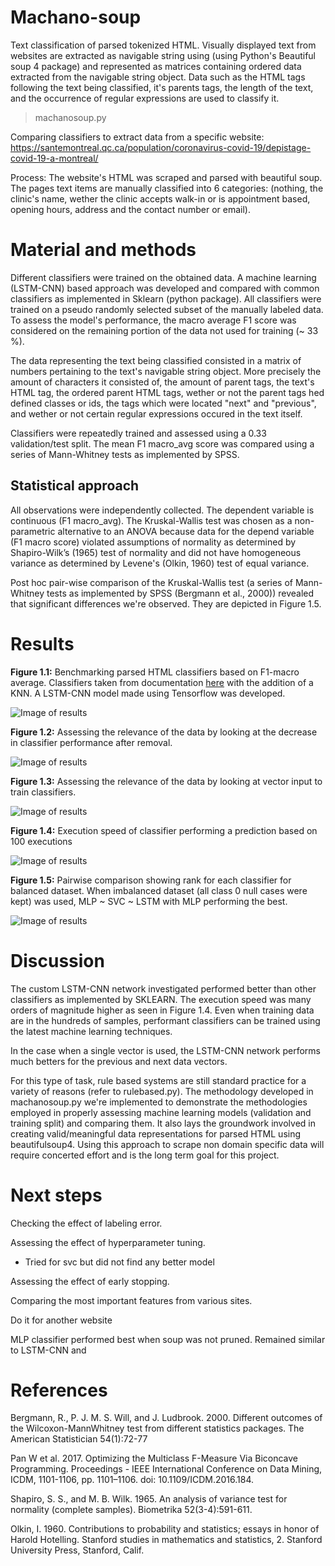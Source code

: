 # Machano-soup
Text classification of parsed tokenized HTML. Visually displayed text from websites are extracted as navigable string using (using Python's Beautiful soup 4 package) and represented as matrices containing ordered data extracted from the navigable string object. Data such as the HTML tags following the text being classified, it's parents tags, the length of the text, and the occurrence of regular expressions are used to classify it.

> machanosoup.py

Comparing classifiers to extract data from a specific website: https://santemontreal.qc.ca/population/coronavirus-covid-19/depistage-covid-19-a-montreal/

Process: The website's HTML was scraped and parsed with beautiful soup. The pages text items are manually classified into 6 categories: (nothing, the clinic's name, wether the clinic accepts walk-in or is appointment based, opening hours, address and the contact number or email). 

# Material and methods
Different classifiers were trained on the obtained data. A machine learning (LSTM-CNN) based approach was developed and compared with common classifiers as implemented in Sklearn (python package). All classifiers were trained on a pseudo randomly selected subset of the manually labeled data. To assess the model's performance, the macro average F1 score was considered on the remaining portion of the data not used for training (~ 33 %). 

The data representing the text being classified consisted in a matrix of numbers pertaining to the text's navigable string object. More precisely the amount of characters it consisted of, the amount of parent tags, the text's HTML tag, the ordered parent HTML tags, wether or not the parent tags hed defined classes or ids, the tags which were located "next" and "previous", and wether or not certain regular expressions occured in the text itself.

Classifiers were repeatedly trained and assessed using a 0.33 validation/test split. The mean F1 macro_avg score was compared using a series of Mann-Whitney tests as implemented by SPSS.

## Statistical approach
All observations were independently collected. The dependent variable is continuous (F1 macro_avg). The Kruskal-Wallis test was chosen as a non-parametric alternative to an ANOVA because data for the depend variable (F1 macro score) violated assumptions of normality as
determined by Shapiro-Wilk’s (1965) test of normality and did not have homogeneous variance as determined by Levene's (Olkin, 1960) test of equal variance.

Post hoc pair-wise comparison of the Kruskal-Wallis test (a series of Mann-Whitney tests as implemented by SPSS (Bergmann et al., 2000)) revealed that significant differences we're observed. They are depicted in Figure 1.5.

# Results

**Figure 1.1:** Benchmarking parsed HTML classifiers based on F1-macro average. Classifiers taken from documentation [here](https://scikit-learn.org/stable/auto_examples/classification/plot_classifier_comparison.html#sphx-glr-auto-examples-classification-plot-classifier-comparison-py) with the addition of a KNN. A LSTM-CNN model made using Tensorflow was developed.

![Image of results](./pictures/calssification_benchmark.png)

**Figure 1.2:** Assessing the relevance of the data by looking at the decrease in classifier performance after removal.

![Image of results](./pictures/data_relevance.png)

**Figure 1.3:** Assessing the relevance of the data by looking at vector input to train classifiers.

![Image of results](./pictures/vector_performance.png)

**Figure 1.4:** Execution speed of classifier performing a prediction based on 100 executions

![Image of results](./pictures/execution_speed.png)

<!-- **Figure 1.5:** Significant performance upgrade? -->

**Figure 1.5:** Pairwise comparison showing rank for each classifier for balanced dataset. When imbalanced dataset (all class 0 null cases were kept) was used, MLP ~ SVC ~ LSTM with MLP performing the best.

![Image of results](./pictures/model_pair_wise_KW.png)


<!-- ![Image of results](./pictures/comparison-CNN-LSTM.png)

**Figure 2.1:** F1 macro scores for validation dataset using 7 by 22 matrix (all but the data appearing on the x axis). LSTM-CNN 0.91 ~ SVM 0.89 > KNN 0.74.

![Image of results 2](./pictures/comparison_1by22-CNN-LSTM.png)

**Figure 2.2:** F1 macro scores for validation dataset of 1 by 22 vector classifiers (Only the data appearing on the x axis). LSTM-CNN 0.51 ~ KNN 0.50 > SVM 0.42. -->

# Discussion
The custom LSTM-CNN network investigated performed better than other classifiers as implemented by SKLEARN. The execution speed was many orders of magnitude higher as seen in Figure 1.4. Even when training data are in the hundreds of samples, performant classifiers can be trained using the latest machine learning techniques.

In the case when a single vector is used, the LSTM-CNN network performs much betters for the previous and next data vectors.

For this type of task, rule based systems are still standard practice for a variety of reasons (refer to rulebased.py). The methodology developed in machanosoup.py we're implemented to demonstrate the methodologies employed in properly assessing machine learning models (validation and training split) and comparing them. It also lays the groundwork involved in creating valid/meaningful data representations for parsed HTML using beautifulsoup4. Using this approach to scrape non domain specific data will require concerted effort and is the long term goal for this project.

<!-- # LSTM-CNN architecture -->

# Next steps
Checking the effect of labeling error.

Assessing the effect of hyperparameter tuning.
- Tried for svc but did not find any better model

Assessing the effect of early stopping.

Comparing the most important features from various sites.

Do it for another website

MLP classifier performed best when soup was not pruned. Remained similar to LSTM-CNN and 

# References

Bergmann, R., P. J. M. S. Will, and J. Ludbrook. 2000. Different outcomes of the Wilcoxon-MannWhitney test from different statistics packages. The American Statistician 54(1):72-77

Pan W et al. 2017. Optimizing the Multiclass F-Measure Via Biconcave Programming. Proceedings - IEEE International Conference on Data Mining, ICDM, 1101-1106, pp. 1101–1106. doi: 10.1109/ICDM.2016.184.

Shapiro, S. S., and M. B. Wilk. 1965. An analysis of variance test for normality (complete
samples). Biometrika 52(3-4):591-611.

Olkin, I. 1960. Contributions to probability and statistics; essays in honor of Harold Hotelling. Stanford studies in mathematics and statistics, 2. Stanford University Press, Stanford, Calif.